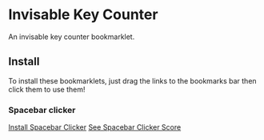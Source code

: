 # Invisable Key Counter
An invisable key counter bookmarklet.

## Install

To install these bookmarklets, just drag the links to the bookmarks bar then click them to use them!

### Spacebar clicker

[Install Spacebar Clicker](javascript%3A%21function%28%29%7Bvar%20e%3Ddocument.createElement%28%22script%22%29%3Be.type%3D%22text%2Fjavascript%22%2Ce.src%3D%22https%3A%2F%2Fcdn.jsdelivr.net%2Fgh%2FBrenden2008%2FInvisableKeyCounter%40master%2Fsource%2Fmainspacebar.js%22%2Cdocument.getElementsByTagName%28%22head%22%29%5B0%5D.appendChild%28e%29%7D%28%29%3B)
[See Spacebar Clicker Score](https://www.google.com)
